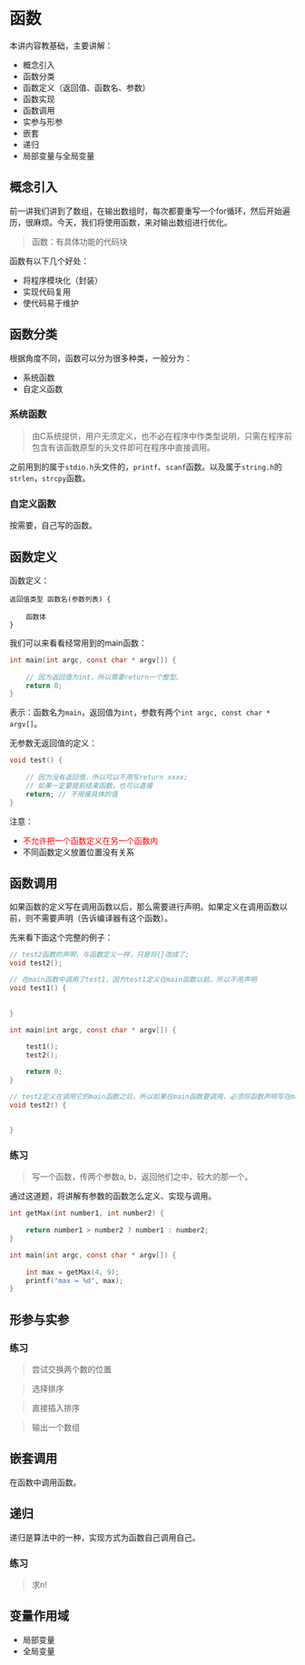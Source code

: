 # 函数

本讲内容教基础，主要讲解：

- 概念引入
- 函数分类
- 函数定义（返回值、函数名、参数）
- 函数实现
- 函数调用
- 实参与形参
- 嵌套
- 递归
- 局部变量与全局变量

## 概念引入

前一讲我们讲到了数组，在输出数组时，每次都要重写一个for循环，然后开始遍历，很麻烦。今天，我们将使用函数，来对输出数组进行优化。

> 函数：有具体功能的代码块

函数有以下几个好处：

- 将程序模块化（封装）- 实现代码复用- 使代码易于维护## 函数分类

根据角度不同，函数可以分为很多种类，一般分为：

- 系统函数
- 自定义函数

### 系统函数

> 由C系统提供，用户无须定义，也不必在程序中作类型说明，只需在程序前包含有该函数原型的头文件即可在程序中直接调用。

之前用到的属于`stdio.h`头文件的，`printf`、`scanf`函数。以及属于`string.h`的`strlen`，`strcpy`函数。

### 自定义函数

按需要，自己写的函数。

## 函数定义

函数定义：

```
返回值类型 函数名(参数列表) {

	函数体
}
```
我们可以来看看经常用到的main函数：

```c
int main(int argc, const char * argv[]) {
	
	// 因为返回值为int，所以需要return一个整型。
	return 0;
}
```
表示：函数名为`main`，返回值为`int`，参数有两个`int argc, const char * argv[]`。

无参数无返回值的定义：

```c
void test() {
	
	// 因为没有返回值，所以可以不用写return xxxx;
	// 如果一定要提前结束函数，也可以直接
	return; // 不用接具体的值
}
```
注意：

- <font color=red>不允许把一个函数定义在另一个函数内</font>
- 不同函数定义放置位置没有关系

## 函数调用

如果函数的定义写在调用函数以后，那么需要进行声明。如果定义在调用函数以前，则不需要声明（告诉编译器有这个函数）。

先来看下面这个完整的例子：

```c
// test2函数的声明，与函数定义一样，只是将{}改成了;
void test2();

// 在main函数中调用了test1，因为test1定义在main函数以前，所以不用声明
void test1() {
    
    
}

int main(int argc, const char * argv[]) {
    
    test1();
    test2();

    return 0;
}

// test2定义在调用它的main函数之后，所以如果在main函数要调用，必须将函数声明写在main函数之前
void test2() {
    
    
}
```

### 练习

> 写一个函数，传两个参数a, b，返回他们之中，较大的那一个。

通过这道题，将讲解有参数的函数怎么定义、实现与调用。

```c
int getMax(int number1, int number2) {
    
    return number1 > number2 ? number1 : number2;
}

int main(int argc, const char * argv[]) {
    
    int max = getMax(4, 9);
    printf("max = %d", max);
}
```

## 形参与实参

### 练习

> 尝试交换两个数的位置

> 选择排序

> 直接插入排序

> 输出一个数组

## 嵌套调用

在函数中调用函数。

## 递归

递归是算法中的一种，实现方式为函数自己调用自己。

### 练习
> 求n!

## 变量作用域

- 局部变量
- 全局变量